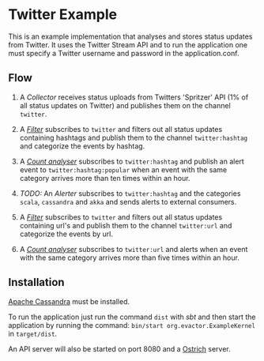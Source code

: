 Twitter Example
====================
This is an example implementation that analyses and stores status updates 
from Twitter. It uses the Twitter Stream API and to run the application 
one must specify a Twitter username and password in the application.conf.

Flow
---------------------
1.  A *Collector* receives status uploads from Twitters 'Spritzer' API (1% 
    of all status updates on Twitter) and publishes them on the channel 
    `twitter`.
    
2.  A [*Filter*](https://github.com/aorwall/evactor/blob/master/core/src/main/scala/org/evactor/process/route/Filter.scala) subscribes to `twitter` and filters out
    all status updates containing hashtags and publish them to the channel
    `twitter:hashtag` and categorize the events by hashtag.
    
3.  A [*Count analyser*](https://github.com/aorwall/evactor/blob/master/core/src/main/scala/org/evactor/process/analyse/count/CountAnalyser.scala) subscribes to `twitter:hashtag` and publish an
    alert event to `twitter:hashtag:popular` when an event with the same 
    category arrives more than ten times within an hour.    
    
4.  *TODO:* An *Alerter* subscribes to `twitter:hashtag` and the categories
    `scala`, `cassandra` and `akka` and sends alerts to external consumers.
    
5.  A [*Filter*](https://github.com/aorwall/evactor/blob/master/core/src/main/scala/org/evactor/process/route/Filter.scala) subscribes to `twitter` and filters out
    all status updates containing url's and publish them to the channel
    `twitter:url` and categorize the events by url.
    
6.  A [*Count analyser*](https://github.com/aorwall/evactor/blob/master/core/src/main/scala/org/evactor/process/analyse/count/CountAnalyser.scala) subscribes to `twitter:url` and alerts when an
     event with the same category arrives more than five times within an hour.    

Installation
---------------------
[Apache Cassandra](http://http://cassandra.apache.org/) must be installed.

To run the application just run the command `dist` with *sbt* and then start 
the application by running the command: `bin/start org.evactor.ExampleKernel` in
`target/dist`.

An API server will also be started on port 8080 and a [Ostrich](https://github.com/twitter/ostrich) server.